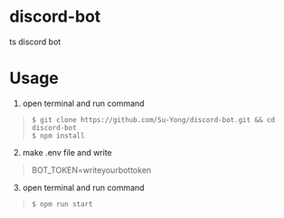 # discord-bot
ts discord bot

# Usage
1. open terminal and run command
> ```$ git clone https://github.com/Su-Yong/discord-bot.git && cd discord-bot```\
> ```$ npm install```
2. make .env file and write
> BOT_TOKEN=writeyourbottoken
3. open terminal and run command
> ```$ npm run start```
